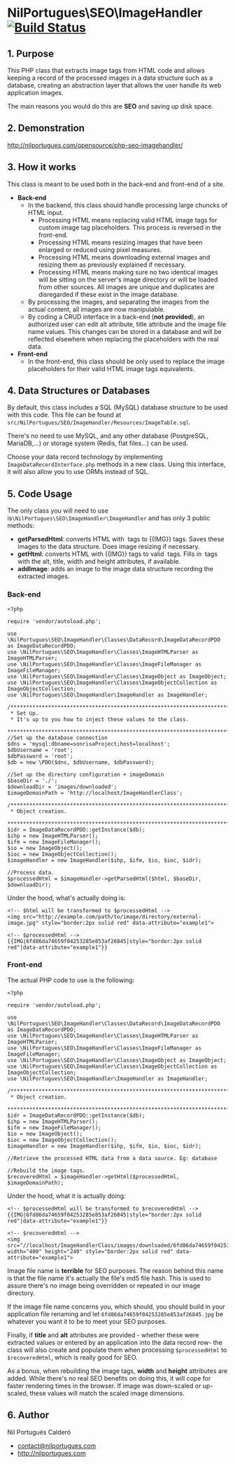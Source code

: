 # NilPortugues\SEO\ImageHandler  [![Build Status](https://travis-ci.org/nilopc/NilPortugues_PHP_SEO_ImageHandler.png?branch=master)](https://travis-ci.org/nilopc/NilPortugues_PHP_SEO_ImageHandler)

## 1. Purpose
This PHP class that extracts image tags from HTML code and allows keeping a record of the processed images in a data structure such as a database, creating an abstraction layer that allows the user handle its web application images.

The main reasons you would do this are **SEO** and saving up disk space.

## 2. Demonstration

http://nilportugues.com/opensource/php-seo-imagehandler/

## 3. How it works
This class is meant to be used both in the back-end and front-end of a site.
 * **Back-end**
     * In the backend, this class should handle processing large chuncks of HTML input.
        * Processing HTML means replacing valid HTML image tags for custom image tag placeholders. This process is reversed in the front-end.
        * Processing HTML means resizing images that have been enlarged or reduced using pixel measures.
        * Processing HTML means downloading external images and resizing them as previously explained if necessary.
        * Processing HTML means making sure no two identical images will be sitting on the server's image directory or will be loaded from other sources. All images are unique and duplicates are disregarded if these exist in the image database.
    * By processing the images, and separating the images from the actual content, all images are now manipulable.
    * By coding a CRUD interface in a back-end (**not provided**), an authorized user can edit alt attribute, title attribute and  the image file name values. This changes can be stored in a database and will be reflected elsewhere when replacing the placeholders with the real data.
 * **Front-end**
    * In the front-end, this class should be only used to replace the image placeholders for their valid HTML image tags equivalents.

## 4. Data Structures or Databases
By default, this class includes a SQL (MySQL) database structure to be used with this code. This file can be found at `src/NilPortugues/SEO/ImageHandler/Resources/ImageTable.sql`.

There's no need to use MySQL, and any other database (PostgreSQL, MariaDB,...) or storage system (Redis, flat files...) can be used.

Choose your data record technology by implementing `ImageDataRecordInterface.php` methods in a new class. Using this interface, it will also allow you to use ORMs instead of SQL.

## 5. Code Usage
The only class you will need to use is`\NilPortugues\SEO\ImageHandler\ImageHandler` and has only 3 public methods:
 * **getParsedHtml**: converts HTML with <img> tags to {{IMG}} tags. Saves these images to the data structure. Does image resizing if necessary.
 * **getHtml**: converts HTML with {{IMG}} tags to valid <img> tags. Fills in <img> tags with the alt, title, width and height attributes, if available.
 * **addImage**: adds an image to the image data structure recording the extracted images.

### Back-end
```
<?php

require 'vendor/autoload.php';

use \NilPortugues\SEO\ImageHandler\Classes\DataRecord\ImageDataRecordPDO as ImageDataRecordPDO;
use \NilPortugues\SEO\ImageHandler\Classes\ImageHTMLParser as ImageHTMLParser;
use \NilPortugues\SEO\ImageHandler\Classes\ImageFileManager as ImageFileManager;
use \NilPortugues\SEO\ImageHandler\Classes\ImageObject as ImageObject;
use \NilPortugues\SEO\ImageHandler\Classes\ImageObjectCollection as ImageObjectCollection;
use \NilPortugues\SEO\ImageHandler\ImageHandler as ImageHandler;

/***********************************************************************
 * Set Up.
 * It's up to you how to inject these values to the class.
 *************************************************************************/
//Set up the database connection
$dns = 'mysql:dbname=sonrisaProject;host=localhost';
$dbUsername = 'root';
$dbPassword = 'root';
$db = new \PDO($dns, $dbUsername, $dbPassword);

//Set up the directory configuration + imageDomain
$baseDir = './';
$downloadDir = 'images/downloaded';
$imageDomainPath = 'http://localhost/ImageHandlerClass';

/***********************************************************************
 * Object creation.
 *************************************************************************/
$idr = ImageDataRecordPDO::getInstance($db);
$ihp = new ImageHTMLParser();
$ifm = new ImageFileManager();
$io = new ImageObject();
$ioc = new ImageObjectCollection();
$imageHandler = new ImageHandler($ihp, $ifm, $io, $ioc, $idr);

//Process data.
$processedHtml = $imageHandler->getParsedHtml($html, $baseDir, $downloadDir);

```

Under the hood, what's actually doing is:
```
<!-- $html will be transformed to $processedHtml -->
<img src="http://example.com/path/to/image/directory/external-image.jpg" style="border:2px solid red" data-attribute="example1">

<!-- $processedHtml -->
{{IMG|6fd86da74659f04253285e853af26845|style="border:2px solid red"|data-attribute="example1"}}
```

### Front-end

The actual PHP code to use is the following:
```
<?php

require 'vendor/autoload.php';

use \NilPortugues\SEO\ImageHandler\Classes\DataRecord\ImageDataRecordPDO as ImageDataRecordPDO;
use \NilPortugues\SEO\ImageHandler\Classes\ImageHTMLParser as ImageHTMLParser;
use \NilPortugues\SEO\ImageHandler\Classes\ImageFileManager as ImageFileManager;
use \NilPortugues\SEO\ImageHandler\Classes\ImageObject as ImageObject;
use \NilPortugues\SEO\ImageHandler\Classes\ImageObjectCollection as ImageObjectCollection;
use \NilPortugues\SEO\ImageHandler\ImageHandler as ImageHandler;

/***********************************************************************
 * Object creation.
 *************************************************************************/
$idr = ImageDataRecordPDO::getInstance($db);
$ihp = new ImageHTMLParser();
$ifm = new ImageFileManager();
$io = new ImageObject();
$ioc = new ImageObjectCollection();
$imageHandler = new ImageHandler($ihp, $ifm, $io, $ioc, $idr);

//Retrieve the processed HTML data from a data source. Eg: database

//Rebuild the image tags.
$recoveredHtml = $imageHandler->getHtml($processedHtml, $imageDomainPath);
```
Under the hood, what it is actually doing:
```
<!-- $processedHtml will be transformed to $recoveredHtml -->
{{IMG|6fd86da74659f04253285e853af26845|style="border:2px solid red"|data-attribute="example1"}}

<!-- $recoveredHtml -->
<img src="//localhost/ImageHandlerClass/images/downloaded/6fd86da74659f04253285e853af26845.jpg" width="400" height="240" style="border:2px solid red" data-attribute="example1">
```
Image file name is **terrible** for SEO purposes. The reason behind this name is that the file name it's actually the file's md5 file hash. This is used to assure there's no image being overridden or repeated in our image directory.

If the image file name concerns you, which should, you should build in your application file renaming and let `6fd86da74659f04253285e853af26845.jpg` be whatever you want it to be to meet your SEO purposes.

Finally, if **title** and **alt** attributes are provided - whether these were extracted values or entered by an application into the data record row- the class will also create and populate them when processing `$processedHtml` to `$recoveredHtml`, which is really good for SEO.

As a bonus, when rebuilding the image tags, **width** and **height** attributes are added. While there's no real SEO benefits on doing this, it will cope for faster rendering times in the browser. If image was down-scaled or up-scaled, these values will match the scaled image dimensions.

## 6. Author
Nil Portugués Calderó
 - <contact@nilportugues.com>
 - http://nilportugues.com
